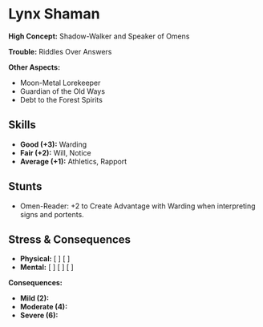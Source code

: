 # Lynx Shaman

**High Concept:** Shadow-Walker and Speaker of Omens

**Trouble:** Riddles Over Answers

**Other Aspects:**
- Moon-Metal Lorekeeper
- Guardian of the Old Ways
- Debt to the Forest Spirits

## Skills
- **Good (+3):** Warding
- **Fair (+2):** Will, Notice
- **Average (+1):** Athletics, Rapport

## Stunts
- Omen-Reader: +2 to Create Advantage with Warding when interpreting signs and portents.

## Stress & Consequences
- **Physical:** [ ] [ ]
- **Mental:** [ ] [ ] [ ]

**Consequences:**
- **Mild (2):**
- **Moderate (4):**
- **Severe (6):**
